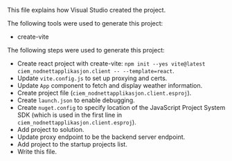 This file explains how Visual Studio created the project.

The following tools were used to generate this project:
- create-vite

The following steps were used to generate this project:
- Create react project with create-vite: `npm init --yes vite@latest ciem_nodnettapplikasjon.client -- --template=react`.
- Update `vite.config.js` to set up proxying and certs.
- Update `App` component to fetch and display weather information.
- Create project file (`ciem_nodnettapplikasjon.client.esproj`).
- Create `launch.json` to enable debugging.
- Create `nuget.config` to specify location of the JavaScript Project System SDK (which is used in the first line in `ciem_nodnettapplikasjon.client.esproj`).
- Add project to solution.
- Update proxy endpoint to be the backend server endpoint.
- Add project to the startup projects list.
- Write this file.
